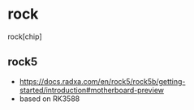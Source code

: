 # rock

rock[chip]

## rock5
* https://docs.radxa.com/en/rock5/rock5b/getting-started/introduction#motherboard-preview
* based on RK3588
